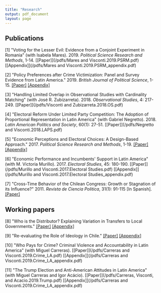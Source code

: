```yaml
---
title: "Research"
output: pdf_document
layout: page
---
```


## Publications

[1] "Voting for the Lesser Evil: Evidence from a Conjoint Experiment in Romania" (with Isabela Mares). 2019. *Political Science Research and Methods*, 1-14. [[Paper]](/pdfs/Mares and Visconti.2019.PSRM.pdf) [[Appendix]](/pdfs/Mares and Visconti.2019.PSRM_appendix.pdf)

[2] "Policy Preferences after Crime Victimization: Panel and Survey Evidence from Latin America." 2019. *British Journal of Political Science*, 1-15. [[Paper]](/pdfs/Visconti.2019.BJPS.pdf) [[Appendix]](/pdfs/Visconti.2019.BJPS_appendix.pdf)

[3] "Handling Limited Overlap in Observational Studies with Cardinality Matching" (with José R. Zubizarreta). 2018. *Observational Studies*, 4: 217-249. [[Paper]](/pdfs/Visconti and Zubizarreta.2018.OS.pdf)

[4] "Electoral Reform Under Limited Party Competition: The Adoption of Proportional Representation in Latin America" (with Gabriel Negretto). 2018. *Latin American Politics and Society*, 60(1): 27-51. [[Paper]](/pdfs/Negretto and Visconti.2018.LAPS.pdf)

[5] "Economic Perceptions and Electoral Choices: A Design-Based Approach." 2017. *Political Science Research and Methods*, 1-19. [[Paper]](/pdfs/Visconti.2017.PSRM.pdf) [[Appendix]](/pdfs/Visconti.2017.PSRM_appendix.pdf)

[6] "Economic Performance and Incumbents' Support in Latin America" (with M. Victoria Murillo). 2017. *Electoral Studies*, 45: 180-190. [[Paper]](/pdfs/Murillo and Visconti.2017.Electoral Studies.pdf) [[Appendix]](/pdfs/Murillo and Visconti.2017.Electoral Studies_appendix.pdf) 

[7] "Cross-Time Behavior of the Chilean Congress: Growth or Stagnation of its Influence?" 2011. *Revista de Ciencia Politica*, 31(1): 91-115 [In Spanish]. 
[[Paper]](/pdfs/Visconti.2011.RCP.pdf)

## Working papers

[8] "Who is the Distributor? Explaining Variation in Transfers to Local Governments." [[Paper]](/pdfs/Visconti.2018.PMU.pdf) [[Appendix]](/pdfs/Visconti.2018.PMU_appendix.pdf)

[9] "Re-evaluating the Role of Ideology in Chile." [[Paper]](/pdfs/Visconti.2019.Chile_ideology.pdf) [[Appendix]](/pdfs/Visconti.2019.Chile_ideology_appendix.pdf)

[10] "Who Pays for Crime? Criminal Violence and Accountability in Latin America" (with Miguel Carreras). [[Paper]](/pdfs/Carreras and Visconti.2019.Crime_LA.pdf) [[Appendix]](/pdfs/Carreras and Visconti.2019.Crime_LA_appendix.pdf)

[11] "The Trump Election and Anti-American Attitudes in Latin America" (with Miguel Carreras and Igor Acácio). [[Paper]](/pdfs/Carreras, Visconti, and Acacio.2019.Trump.pdf) [[Appendix]](/pdfs/Carreras and Visconti.2019.Crime_LA_appendix.pdf)
